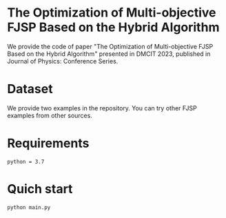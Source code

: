 # The Optimization of Multi-objective FJSP Based on the Hybrid Algorithm
We provide the code of paper "The Optimization of Multi-objective FJSP Based on the Hybrid Algorithm" presented in DMCIT 2023, published in Journal of Physics: Conference Series.

# Dataset
We provide two examples in the repository. You can try other FJSP examples from other sources.

# Requirements
```
python = 3.7
```
# Quich start
```
python main.py
```
